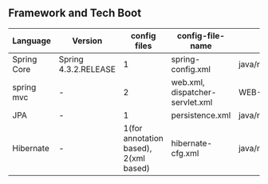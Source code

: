 ## Framework and Tech Boot

|Language|Version|config files|  config-file-name|location|
-|-|-|-|-|
|Spring Core|Spring 4.3.2.RELEASE|            1        | spring-config.xml    |java/resources
spring mvc|-|2|web.xml, dispatcher-servlet.xml|WEB-INF
JPA |-|                              1|           persistence.xml|    java/resources
Hibernate|-|1(for annotation based), 2(xml based)|hibernate-cfg.xml|java/main/resources







